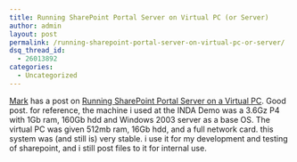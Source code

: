 ```yaml
---
title: Running SharePoint Portal Server on Virtual PC (or Server)
author: admin
layout: post
permalink: /running-sharepoint-portal-server-on-virtual-pc-or-server/
dsq_thread_id:
  - 26013892
categories:
  - Uncategorized
---
```

[Mark][1] has a post on [Running SharePoint Portal Server on a Virtual PC][2]. Good post. for reference, the machine i used at the INDA Demo was a 3.6Gz P4 with 1Gb ram, 160Gb hdd and Windows 2003 server as a base OS. The virtual PC was given 512mb ram, 16Gb hdd, and a full network card. this system was (and still is) very stable. i use it for my development and testing of sharepoint, and i still post files to it for internal use.

 [1]: http://blogs.msdn.com/mandrews
 [2]: http://blogs.msdn.com/mandrews/archive/2005/10/13/480736.aspx